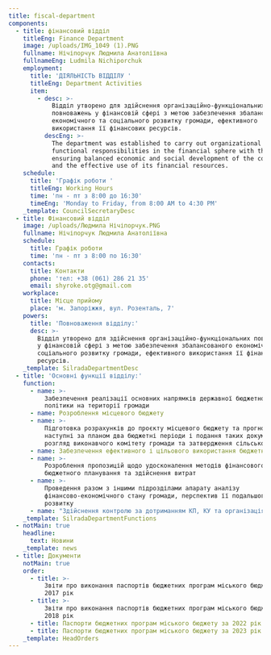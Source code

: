 ```yaml
---
title: fiscal-department
components:
  - title: фінансовий відділ
    titleEng: Finance Department
    image: /uploads/IMG_1049 (1).PNG
    fullname: Нічіпорчук Людмила Анатоліївна
    fullnameEng: Ludmila Nichiporchuk
    employment:
      title: 'ДІЯЛЬНІСТЬ ВІДДІЛУ '
      titleEng: Department Activities
      item:
        - desc: >-
            Відділ утворено для здійснення організаційно-функціональних
            повноважень у фінансовій сфері з метою забезпечення збалансованого
            економічного та соціального розвитку громади, ефективного
            використання її фінансових ресурсів.
          descEng: >-
            The department was established to carry out organizational and
            functional responsibilities in the financial sphere with the aim of
            ensuring balanced economic and social development of the community
            and the effective use of its financial resources.
    schedule:
      title: 'Графік роботи '
      titleEng: Working Hours
      time: 'пн - пт з 8:00 до 16:30'
      timeEng: 'Monday to Friday, from 8:00 AM to 4:30 PM'
    _template: CouncilSecretaryDesc
  - title: Фінансовий відділ
    image: /uploads/Людмила Нічіпорчук.PNG
    fullname: Нічіпорчук Людмила Анатоліївна
    schedule:
      title: Графік роботи
      time: 'пн - пт з 8:00 по 16:30'
    contacts:
      title: Контакти
      phone: 'тел: +38 (061) 286 21 35'
      email: shyroke.otg@gmail.com
    workplace:
      title: Місце прийому
      place: 'м. Запоріжжя, вул. Розенталь, 7'
    powers:
      title: 'Повноваження відділу:'
      desc: >-
        Відділ утворено для здійснення організаційно-функціональних повноважень
        у фінансовій сфері з метою забезпечення збалансованого економічного та
        соціального розвитку громади, ефективного використання її фінансових
        ресурсів.
    _template: SilradaDepartmentDesc
  - title: 'Основні функції відділу:'
    function:
      - name: >-
          Забезпечення реалізації основних напрямків державної бюджетної
          політики на території громади
      - name: Розроблення місцевого бюджету
      - name: >-
          Підготовка розрахунків до проєкту місцевого бюджету та прогнозу на
          наступні за планом два бюджетні періоди і подання таких документів на
          розгляд виконавчого комітету громади та затвердження сільською радою
      - name: Забезпечення ефективного і цільового використання бюджетних коштів
      - name: >-
          Розроблення пропозицій щодо удосконалення методів фінансового і
          бюджетного планування та здійснення витрат
      - name: >-
          Проведення разом з іншими підрозділами апарату аналізу
          фінансово-економічного стану громади, перспектив її подальшого
          розвитку
      - name: "Здійснення контролю за дотриманням КП, КУ та організаціями сільської ради законодавства щодо використання ними бюджетних коштів\_"
    _template: SilradaDepartmentFunctions
  - notMain: true
    headline:
      text: Новини
    _template: news
  - title: Документи
    notMain: true
    order:
      - title: >-
          Звіти про виконання паспортів бюджетних програм міського бюджету за
          2017 рік
      - title: >-
          Звіти про виконання паспортів бюджетних програм міського бюджету за
          2018 рік
      - title: Паспорти бюджетних програм міського бюджету за 2022 рік
      - title: Паспорти бюджетних програм міського бюджету за 2023 рік
    _template: HeadOrders
---
```


